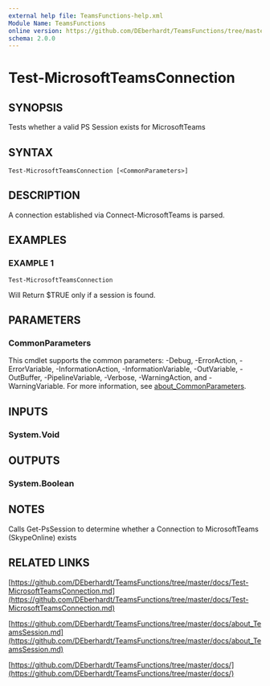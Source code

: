 ```yaml
---
external help file: TeamsFunctions-help.xml
Module Name: TeamsFunctions
online version: https://github.com/DEberhardt/TeamsFunctions/tree/master/docs/Test-MicrosoftTeamsConnection.md
schema: 2.0.0
---
```


# Test-MicrosoftTeamsConnection

## SYNOPSIS
Tests whether a valid PS Session exists for MicrosoftTeams

## SYNTAX

```
Test-MicrosoftTeamsConnection [<CommonParameters>]
```

## DESCRIPTION
A connection established via Connect-MicrosoftTeams is parsed.

## EXAMPLES

### EXAMPLE 1
```
Test-MicrosoftTeamsConnection
```

Will Return $TRUE only if a session is found.

## PARAMETERS

### CommonParameters
This cmdlet supports the common parameters: -Debug, -ErrorAction, -ErrorVariable, -InformationAction, -InformationVariable, -OutVariable, -OutBuffer, -PipelineVariable, -Verbose, -WarningAction, and -WarningVariable. For more information, see [about_CommonParameters](http://go.microsoft.com/fwlink/?LinkID=113216).

## INPUTS

### System.Void
## OUTPUTS

### System.Boolean
## NOTES
Calls Get-PsSession to determine whether a Connection to MicrosoftTeams (SkypeOnline) exists

## RELATED LINKS

[https://github.com/DEberhardt/TeamsFunctions/tree/master/docs/Test-MicrosoftTeamsConnection.md](https://github.com/DEberhardt/TeamsFunctions/tree/master/docs/Test-MicrosoftTeamsConnection.md)

[https://github.com/DEberhardt/TeamsFunctions/tree/master/docs/about_TeamsSession.md](https://github.com/DEberhardt/TeamsFunctions/tree/master/docs/about_TeamsSession.md)

[https://github.com/DEberhardt/TeamsFunctions/tree/master/docs/](https://github.com/DEberhardt/TeamsFunctions/tree/master/docs/)

